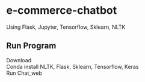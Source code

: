 # e-commerce-chatbot
Using Flask, Jupyter, Tensorflow, Sklearn, NLTK  

## Run Program
Download  
Conda install NLTK, Flask, Sklearn, Tensorflow, Keras  
Run Chat_web  
